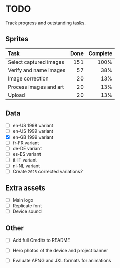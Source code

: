 # TODO

Track progress and outstanding tasks.

## Sprites

| Task                   |   Done  | Complete        |
| :--------------------- | ------: | --------------: |
| Select captured images |   151   | 100%            |
| Verify and name images |   57    | 38%             |
| Image correction       |   20    | 13%             |
| Process images and art |   20    | 13%             |
| Upload                 |   20    | 13%             |


## Data

- [ ] en-US 1998 variant
- [ ] en-US 1999 variant
- [x] en-GB 1999 variant
- [ ] fr-FR variant
- [ ] de-DE variant
- [ ] es-ES variant
- [ ] it-IT variant
- [ ] nl-NL variant
- [ ] Create `2025` corrected variations?

## Extra assets

- [ ] Main logo
- [ ] Replicate font
- [ ] Device sound

## Other

- [ ] Add full Credits to README
- [ ] Hero photos of the device and project banner
- [ ] Evaluate APNG and JXL formats for animations

